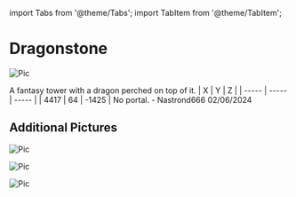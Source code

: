 import Tabs from '@theme/Tabs';
import TabItem from '@theme/TabItem';

# Dragonstone

![Pic](/img/season1/bases/dragonstone/2022-12-07_04.46.43.png)

<Tabs>
  <TabItem value="about" label="Description">
    A fantasy tower with a dragon perched on top of it. 
  </TabItem>
  <TabItem value="coords" label="Coords" default>
    | X     | Y     | Z     | 
    | ----- | ----- | ----- |
    | 4417  | 64    | -1425 |
  </TabItem>
  <TabItem value="ncooords" label="Nether Directions">
    No portal.
  </TabItem>
  <TabItem value="builders" label="Builders">
    - Nastrond666
  </TabItem>
  <TabItem value="date" label="Date Finished">
    02/06/2024
  </TabItem>
</Tabs>

## Additional Pictures

![Pic](/img/season1/bases/dragonstone/2022-12-07_04.47.32.png)

![Pic](/img/season1/bases/dragonstone/2022-12-07_04.48.53.png)

![Pic](/img/season1/bases/dragonstone/2022-12-07_04.49.41.png)
